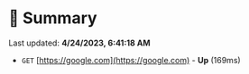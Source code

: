 # 📖 Summary
Last updated: **4/24/2023, 6:41:18 AM**

- `GET` [https://google.com](https://google.com) - **Up** (169ms)
